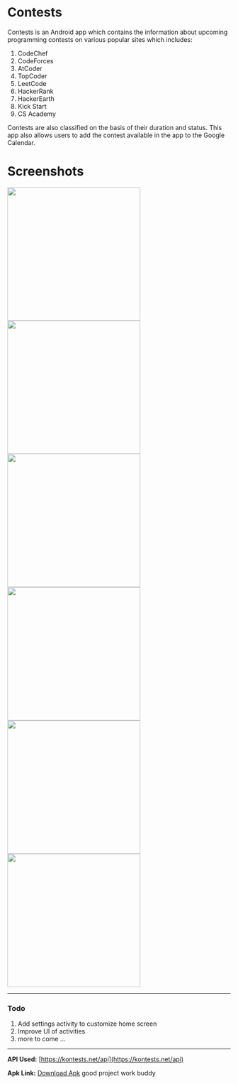 # Contests
Contests is an Android app which contains the information about upcoming programming contests on various popular sites which includes:

 1. CodeChef
 2. CodeForces
 3. AtCoder
 4. TopCoder
 5. LeetCode
 6. HackerRank
 7. HackerEarth
 8. Kick Start
 9. CS Academy
 
 Contests are also classified on the basis of their duration and status.
 This app also allows users to add the contest available in the app to the Google Calendar.
# Screenshots

<img src="./screenshots/screenshot1.png" width="300px"> <img src="./screenshots/screenshot2.png" width="300px"> <img src="./screenshots/screenshot3.png" width="300px"> <img src="./screenshots/screenshot4.png" width="300px"> <img src="./screenshots/screenshot5.png" width="300px"> <img src="./screenshots/screenshot6.png" width="300px">

---
### Todo

 1. Add settings activity to customize home screen 
 2. Improve UI of activities
 3. more to come ...

---
**API Used:** [https://kontests.net/api](https://kontests.net/api)

**Apk Link:** [Download Apk](https://github.com/Ankit2305/ImageResources/raw/master/Contests%20Apk/Contests.apk)
good project work buddy
